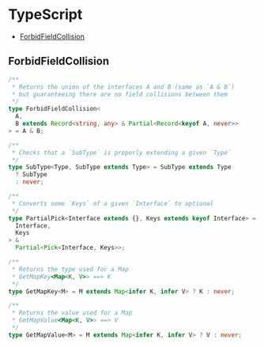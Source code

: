 # TypeScript

- [ForbidFieldCollision](#forbid-field-collision)

## <a name="forbid-field-collision"></a>ForbidFieldCollision

```ts
/**
 * Returns the union of the interfaces A and B (same as `A & B`)
 * but guaranteeing there are no field collisions between them
 */
type ForbidFieldCollision<
  A,
  B extends Record<string, any> & Partial<Record<keyof A, never>>
> = A & B;
```

```ts
/**
 * Checks that a `SubType` is properly extending a given `Type`
 */
type SubType<Type, SubType extends Type> = SubType extends Type
  ? SubType
  : never;
```

```ts
/**
 * Converts some `Keys` of a given `Interface` to optional
 */
type PartialPick<Interface extends {}, Keys extends keyof Interface> = Omit<
  Interface,
  Keys
> &
  Partial<Pick<Interface, Keys>>;
```

```ts
/**
 * Returns the type used for a Map
 * GetMapKey<Map<K, V>> ==> K
 */
type GetMapKey<M> = M extends Map<infer K, infer V> ? K : never;
```

```ts
/**
 * Returns the value used for a Map
 * GetMapValue<Map<K, V>> ==> V
 */
type GetMapValue<M> = M extends Map<infer K, infer V> ? V : never;
```

